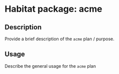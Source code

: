 # Habitat package: acme

## Description

Provide a brief description of the `acme` plan / purpose.

## Usage

Describe the general usage for the `acme` plan
